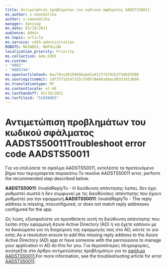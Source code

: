 ```yaml
---
title: Αντιμετώπιση προβλημάτων του κωδικού σφάλματος AADSTS50011
ms.author: v-smandalika
author: v-smandalika
manager: dansimp
ms.date: 03/19/2021
audience: Admin
ms.topic: article
ms.service: o365-administration
ROBOTS: NOINDEX, NOFOLLOW
localization_priority: Priority
ms.collection: Adm_O365
ms.custom:
- "9802"
- "9005744"
ms.openlocfilehash: 6acf0ce3615669babd1a912ffd782b3750b93500
ms.sourcegitcommit: 1d73771d147325cfd8578e6816becd8331913890
ms.translationtype: MT
ms.contentlocale: el-GR
ms.lasthandoff: 03/19/2021
ms.locfileid: "51036665"
---
```

# <a name="troubleshoot-error-code-aadsts50011"></a><span data-ttu-id="cdf68-102">Αντιμετώπιση προβλημάτων του κωδικού σφάλματος AADSTS50011</span><span class="sxs-lookup"><span data-stu-id="cdf68-102">Troubleshoot error code AADSTS50011</span></span>

<span data-ttu-id="cdf68-103">Για να επιλύσετε το σφάλμα AADSTS50011, εκτελέστε το προτεινόμενο βήμα που περιγράφεται παρακάτω.</span><span class="sxs-lookup"><span data-stu-id="cdf68-103">To resolve AADSTS50011 error, perform the recommended step described below.</span></span>

<span data-ttu-id="cdf68-104">**AADSTS50011**: InvalidReplyTo - Η διεύθυνση απάντησης λείπει, δεν έχει ρυθμιστεί σωστά ή δεν συμφωνεί με τις διευθύνσεις απάντησης που έχουν ρυθμιστεί για την εφαρμογή.</span><span class="sxs-lookup"><span data-stu-id="cdf68-104">**AADSTS50011**: InvalidReplyTo - The reply address is missing, misconfigured, or does not match reply addresses configured for the app.</span></span>

<span data-ttu-id="cdf68-105">Ως λύση, εξασφαλίστε να προσθέσετε αυτή τη διεύθυνση απάντησης που λείπει στην εφαρμογή Azure Active Directory (AD) ή να έχετε κάποιον με τα δικαιώματα για τη διαχείριση της εφαρμογής σας στο AD, κάντε το για εσάς.</span><span class="sxs-lookup"><span data-stu-id="cdf68-105">As a resolution ensure to add this missing reply address to the Azure Active Directory (AD) app or have someone with the permissions to manage your application in AD do this for you.</span></span> <span data-ttu-id="cdf68-106">Για περισσότερες πληροφορίες, ανατρέξτε στο άρθρο αντιμετώπισης προβλημάτων για το [σφάλμα AADSTS50011.](https://docs.microsoft.com/troubleshoot/azure/active-directory/error-code-aadsts50011-reply-url-mismatch)</span><span class="sxs-lookup"><span data-stu-id="cdf68-106">For more information, see the troubleshooting article for error [AADSTS50011](https://docs.microsoft.com/troubleshoot/azure/active-directory/error-code-aadsts50011-reply-url-mismatch).</span></span>